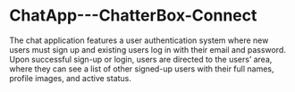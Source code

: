 # ChatApp---ChatterBox-Connect
The chat application features a user authentication system where new users must sign up and existing users log in with their email and password. Upon successful sign-up or login, users are directed to the users’ area, where they can see a list of other signed-up users with their full names, profile images, and active status.
